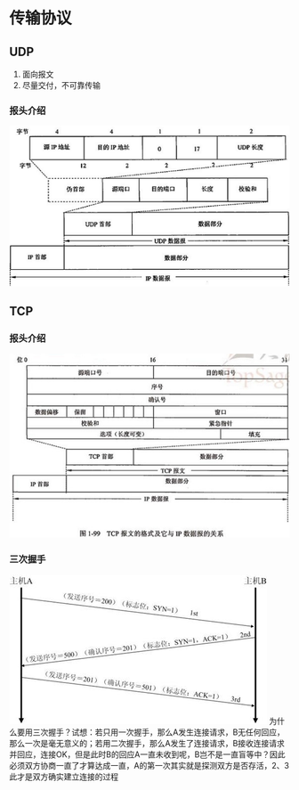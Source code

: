 

# 传输协议

## UDP
1. 面向报文
2. 尽量交付，不可靠传输

### 报头介绍
![](udp报头.png)


## TCP

### 报头介绍
![](tcp报头.png)

### 三次握手
![](三次握手.png)
为什么要用三次握手？试想：若只用一次握手，那么A发生连接请求，B无任何回应，那么一次是毫无意义的；若用二次握手，那么A发生了连接请求，B接收连接请求并回应，连接OK，但是此时B的回应A一直未收到呢，B岂不是一直盲等中？因此必须双方协商一直了才算达成一直，A的第一次其实就是探测双方是否存活，2、3此才是双方确实建立连接的过程




